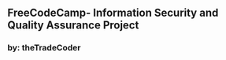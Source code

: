 **FreeCodeCamp**- Information Security and Quality Assurance Project
------

### by: theTradeCoder


